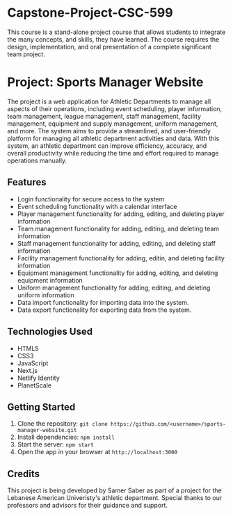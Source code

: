 # Capstone-Project-CSC-599
This course is a stand-alone project course that allows students to integrate the many concepts, and skills, they have learned.  The course requires the design, implementation, and oral presentation of a complete significant team project.

# Project: Sports Manager Website

The project is a web application for Athletic Departments to manage all aspects of their operations, including event scheduling, player information, team management,
league management, staff management, facility management, equipment
and supply management, uniform management, and more. The system aims to
provide a streamlined, and user-friendly platform for managing all athletic department
activities and data. With this system, an athletic department can improve
efficiency, accuracy, and overall productivity while reducing the time and effort required
to manage operations manually.

## Features

- Login functionality for secure access to the system
- Event scheduling functionality with a calendar interface
- Player management functionality for adding, editing, and deleting player information
- Team management functionality for adding, editing, and deleting team information
- Staff management functionality for adding, editing, and deleting staff information
- Facility management functionality for adding, editin, and deleting facility information
- Equipment management functionality for adding, editing, and deleting equipment information
- Uniform management functionality for adding, editing, and deleting uniform information
- Data import functionality for importing data into the system.
- Data export functionality for exporting data from the system.

## Technologies Used

- HTML5
- CSS3
- JavaScript
- Next.js
- Netlify Identity
- PlanetScale

## Getting Started

1. Clone the repository: `git clone https://github.com/<username>/sports-manager-website.git`
2. Install dependencies: `npm install`
3. Start the server: `npm start`
4. Open the app in your browser at `http://localhost:3000`

## Credits

This project is being developed by Samer Saber as part of a project for the Lebanese American Univeristy's athletic department. Special thanks to our professors and advisors for their guidance and support.

